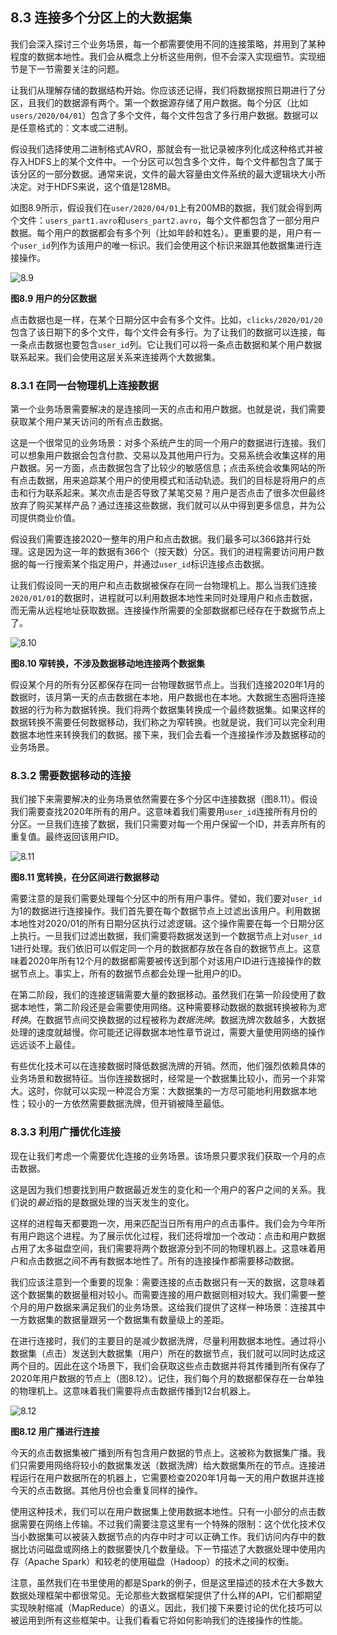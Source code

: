 ## 8.3 连接多个分区上的大数据集

我们会深入探讨三个业务场景，每一个都需要使用不同的连接策略，并用到了某种程度的数据本地性。我们会从概念上分析这些用例，但不会深入实现细节。实现细节是下一节需要关注的问题。

让我们从理解存储的数据结构开始。你应该还记得，我们将数据按照日期进行了分区，且我们的数据源有两个。第一个数据源存储了用户数据。每个分区（比如`users/2020/04/01`）包含了多个文件，每个文件包含了多行用户数据。数据可以是任意格式的：文本或二进制。

假设我们选择使用二进制格式AVRO，那就会有一批记录被序列化成这种格式并被存入HDFS上的某个文件中。一个分区可以包含多个文件，每个文件都包含了属于该分区的一部分数据。通常来说，文件的最大容量由文件系统的最大逻辑块大小所决定。对于HDFS来说，这个值是128MB。

如图8.9所示，假设我们在`user/2020/04/01`上有200MB的数据，我们就会得到两个文件：`users_part1.avro`和`users_part2.avro`，每个文件都包含了一部分用户数据。每个用户的数据都会有多个列（比如年龄和姓名）。更重要的是，用户有一个`user_id`列作为该用户的唯一标识。我们会使用这个标识来跟其他数据集进行连接操作。

![8.9](8-9.svg)

**图8.9 用户的分区数据**

点击数据也是一样，在某个日期分区中会有多个文件。比如，`clicks/2020/01/20`包含了该日期下的多个文件，每个文件会有多行。为了让我们的数据可以连接，每一条点击数据也要包含`user_id`列。它让我们可以将一条点击数据和某个用户数据联系起来。我们会使用这层关系来连接两个大数据集。


### 8.3.1 在同一台物理机上连接数据

第一个业务场景需要解决的是连接同一天的点击和用户数据。也就是说，我们需要获取某个用户某天访问的所有点击数据。

这是一个很常见的业务场景：对多个系统产生的同一个用户的数据进行连接。我们可以想象用户数据会包含付款、交易以及其他用户行为。交易系统会收集这样的用户数据。另一方面，点击数据包含了比较少的敏感信息；点击系统会收集网站的所有点击数据，用来追踪某个用户的使用模式和活动轨迹。我们的目标是将用户的点击和行为联系起来。某次点击是否导致了某笔交易？用户是否点击了很多次但最终放弃了购买某样产品？通过连接这些数据，我们就可以从中得到更多信息，并为公司提供商业价值。

假设我们需要连接2020一整年的用户和点击数据。我们最多可以366路并行处理。这是因为这一年的数据有366个（按天数）分区。我们的进程需要访问用户数据的每一行搜索某个指定用户，并通过`user_id`标识连接点击数据。

让我们假设同一天的用户和点击数据被保存在同一台物理机上。那么当我们连接`2020/01/01`的数据时，进程就可以利用数据本地性来同时处理用户和点击数据，而无需从远程地址获取数据。连接操作所需要的全部数据都已经存在于数据节点上了。

![8.10](8-10.svg)

**图8.10 窄转换，不涉及数据移动地连接两个数据集**

假设某个月的所有分区都保存在同一台物理数据节点上。当我们连接2020年1月的数据时，该月第一天的点击数据在本地，用户数据也在本地。大数据生态圈将连接数据的行为称为数据转换。我们将两个数据集转换成一个最终数据集。如果这样的数据转换不需要任何数据移动，我们称之为窄转换。也就是说，我们可以完全利用数据本地性来转换我们的数据。接下来，我们会去看一个连接操作涉及数据移动的业务场景。


### 8.3.2 需要数据移动的连接

我们接下来需要解决的业务场景依然需要在多个分区中连接数据（图8.11）。假设我们需要查找2020年所有的用户。这意味着我们需要用`user_id`连接所有月份的分区。一旦我们连接了数据，我们只需要对每一个用户保留一个ID，并丢弃所有的重复值。最终返回该用户ID。

![8.11](8-11.svg)

**图8.11 宽转换，在分区间进行数据移动**

需要注意的是我们需要处理每个分区中的所有用户事件。譬如，我们要对`user_id`为1的数据进行连接操作。我们首先要在每个数据节点上过滤出该用户。利用数据本地性对2020/01的所有日期分区执行过滤逻辑。这个操作需要在每一个日期分区上执行。一旦我们过滤出数据，我们需要将数据发送到一个数据节点上对`user_id` 1进行处理。我们依旧可以假定同一个月的数据都存放在各自的数据节点上。这意味着2020年所有12个月的数据都需要被传送到那个对该用户ID进行连接操作的数据节点上。事实上，所有的数据节点都会处理一批用户的ID。

在第二阶段，我们的连接逻辑需要大量的数据移动。虽然我们在第一阶段使用了数据本地性，第二阶段还是会需要使用网络。这种需要移动数据的数据转换被称为*宽转换*。在数据节点间交换数据的过程被称为*数据洗牌*。数据洗牌次数越多，大数据处理的速度就越慢。你可能还记得数据本地性章节说过，需要大量使用网络的操作远远谈不上最佳。

有些优化技术可以在连接数据时降低数据洗牌的开销。然而，他们强烈依赖具体的业务场景和数据特征。当你连接数据时，经常是一个数据集比较小，而另一个非常大。这时，你就可以实现一种混合方案：大数据集的一方尽可能地利用数据本地性；较小的一方依然需要数据洗牌，但开销被降至最低。


### 8.3.3 利用广播优化连接

现在让我们考虑一个需要优化连接的业务场景。该场景只要求我们获取一个月的点击数据。

这是因为我们想要找到用户数据最近发生的变化和一个用户的客户之间的关系。我们说的*最近*指的是数据处理的当天发生的变化。

这样的进程每天都要跑一次，用来匹配当日所有用户的点击事件。我们会为今年所有用户跑这个进程。为了展示优化过程，我们还将增加一个改动：点击和用户数据占用了太多磁盘空间，我们需要将两个数据源分到不同的物理机器上。这意味着用户和点击数据之间不再有数据本地性了。所有的连接操作都需要移动数据。

我们应该注意到一个重要的现象：需要连接的点击数据只有一天的数据，这意味着这个数据集的数据量相对较小。而需要连接的用户数据则相对较大。我们需要一整个月的用户数据来满足我们的业务场景。这给我们提供了这样一种场景：连接其中一方数据集的数据量跟另一个数据集有数量级上的差距。

在进行连接时，我们的主要目的是减少数据洗牌，尽量利用数据本地性。通过将小数据集（点击）发送到大数据集（用户）所在的数据节点，我们就可以同时达成这两个目的。因此在这个场景下，我们会获取这些点击数据并将其传播到所有保存了2020年用户数据的节点上（图8.12）。记住，我们每个月的数据都保存在一台单独的物理机上。这意味着我们需要将点击数据传播到12台机器上。

![8.12](8-12.svg)

**图8.12 用广播进行连接**

今天的点击数据集被广播到所有包含用户数据的节点上。这被称为数据集广播。我们只需要用网络将较小的数据集发送（数据洗牌）给大数据集所在的节点。连接进程运行在用户数据所在的机器上，它需要检查2020年1月每一天的用户数据并连接今天的点击数据。其他月份也会重复同样的操作。

使用这种技术，我们可以在用户数据集上使用数据本地性。只有一小部分的点击数据需要在网络上传输。不过我们需要注意这里有一个特殊的限制：这个优化技术仅当小数据集可以被装入数据节点的内存中时才可以正确工作。我们访问内存中的数据比访问磁盘或网络上的数据要快几个数量级。下一节描述了大数据处理中使用内存（Apache Spark）和较老的使用磁盘（Hadoop）的技术之间的权衡。

注意，虽然我们在书里使用的都是Spark的例子，但是这里描述的技术在大多数大数据处理框架中都很常见。无论那些大数据框架提供了什么样的API，它们都期望实现映射缩减（MapReduce）的语义。因此，我们接下来要讨论的优化技巧可以被运用到所有这些框架中。让我们看看它将如何影响我们的连接操作的性能。
